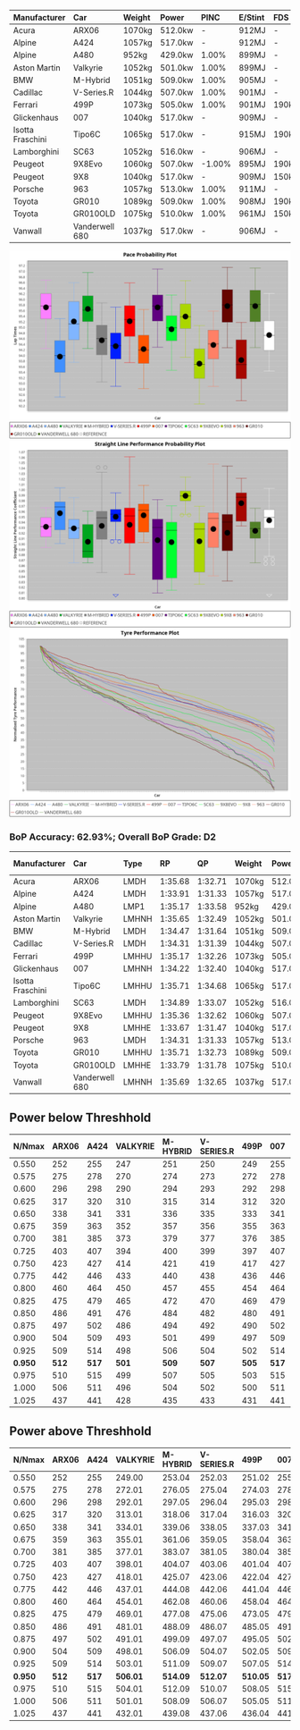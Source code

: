 | Manufacturer     | Car            | Weight | Power   | PINC    | E/Stint | FDS     |
|:-|:-|:-|:-|:-|:-|:-|
| Acura            | ARX06          | 1070kg | 512.0kw |    -    | 912MJ   |    -    |
| Alpine           | A424           | 1057kg | 517.0kw |    -    | 912MJ   |    -    |
| Alpine           | A480           | 952kg  | 429.0kw | 1.00%   | 899MJ   |    -    |
| Aston Martin     | Valkyrie       | 1052kg | 501.0kw | 1.00%   | 899MJ   |    -    |
| BMW              | M-Hybrid       | 1051kg | 509.0kw | 1.00%   | 905MJ   |    -    |
| Cadillac         | V-Series.R     | 1044kg | 507.0kw | 1.00%   | 901MJ   |    -    |
| Ferrari          | 499P           | 1073kg | 505.0kw | 1.00%   | 901MJ   | 190kph  |
| Glickenhaus      | 007            | 1040kg | 517.0kw |    -    | 909MJ   |    -    |
| Isotta Fraschini | Tipo6C         | 1065kg | 517.0kw |    -    | 915MJ   | 190kph  |
| Lamborghini      | SC63           | 1052kg | 516.0kw |    -    | 906MJ   |    -    |
| Peugeot          | 9X8Evo         | 1060kg | 507.0kw | -1.00%  | 895MJ   | 190kph  |
| Peugeot          | 9X8            | 1040kg | 517.0kw |    -    | 909MJ   | 150kph  |
| Porsche          | 963            | 1057kg | 513.0kw | 1.00%   | 911MJ   |    -    |
| Toyota           | GR010          | 1089kg | 509.0kw | 1.00%   | 908MJ   | 190kph  |
| Toyota           | GR010OLD       | 1075kg | 510.0kw | 1.00%   | 961MJ   | 150kph  |
| Vanwall          | Vanderwell 680 | 1037kg | 517.0kw |    -    | 906MJ   |    -    |

![PACECHART](./IMG/ACOMETHOD.png)
![STRAIGHTLINEPERFORMANCECHART](./IMG/ACOMETHOD_sp.png)
![TYREPERFORMANCECHART](./IMG/ACOMETHOD_tw.png)

### BoP Accuracy: 62.93%; Overall BoP Grade: D2
| Manufacturer     | Car            | Type  | RP      | QP      | Weight | Power¹  | Threshhold | PINC    | Power²   | E/Stint | AVG Vmax  | FDS     | RDLC | L/Stint | BOP-Grade | Model Accuracy | Model Points | Match% | SimDiff |
|:-|:-|:-|:-|:-|:-|:-|:-|:-|:-|:-|:-|:-|:-|:-|:-|:-|:-|:-|:-|
| Acura            | ARX06          | LMDH  | 1:35.68 | 1:32.71 | 1070kg | 512.0kw | 210.0kph   |    -    | 512.00kw |  912MJ  | 295.45kph |    -    | 1.00 | 40      | +E2       | 100.00%        | 996          | 53.99% | #       |
| Alpine           | A424           | LMDH  | 1:33.91 | 1:31.33 | 1057kg | 517.0kw | 210.0kph   |    -    | 517.00kw |  912MJ  | 302.00kph |    -    | 1.01 | 40      | -Ω1       | 97.47%         | 1810         | 48.89% | #       |
| Alpine           | A480           | LMP1  | 1:35.17 | 1:33.58 |  952kg | 429.0kw | 210.0kph   | 1.00%   | 433.30kw |  899MJ  | 293.99kph |    -    | 0.98 | 37      | +B1       | 92.36%         | 1643         | 86.80% | +0.48   |
| Aston Martin     | Valkyrie       | LMHNH | 1:35.65 | 1:32.49 | 1052kg | 501.0kw | 210.0kph   | 1.00%   | 506.00kw |  899MJ  | 291.19kph |    -    | 1.03 | 40      | +Ω1       | 100.00%        | 466          | 45.57% | #       |
| BMW              | M-Hybrid       | LMDH  | 1:34.47 | 1:31.64 | 1051kg | 509.0kw | 210.0kph   | 1.00%   | 514.10kw |  905MJ  | 297.50kph |    -    | 1.02 | 40      | -C1       | 100.00%        | 3339         | 79.70% | #       |
| Cadillac         | V-Series.R     | LMDH  | 1:34.31 | 1:31.39 | 1044kg | 507.0kw | 210.0kph   | 1.00%   | 512.10kw |  901MJ  | 298.40kph |    -    | 1.03 | 40      | -C2       | 99.00%         | 6039         | 71.27% | #       |
| Ferrari          | 499P           | LMHHU | 1:35.17 | 1:32.26 | 1073kg | 505.0kw | 210.0kph   | 1.00%   | 510.10kw |  901MJ  | 295.73kph | 190kph  | 1.03 | 40      | +B1       | 99.56%         | 7418         | 87.69% | #       |
| Glickenhaus      | 007            | LMHNH | 1:34.22 | 1:32.40 | 1040kg | 517.0kw | 210.0kph   |    -    | 517.00kw |  909MJ  | 300.87kph |    -    | 0.96 | 40      | -D1       | 93.90%         | 2170         | 68.13% | +2.19   |
| Isotta Fraschini | Tipo6C         | LMHHU | 1:35.71 | 1:34.68 | 1065kg | 517.0kw | 210.0kph   |    -    | 517.00kw |  915MJ  | 292.28kph | 190kph  | 1.06 | 40      | +Ω1       | 97.73%         | 129          | 30.11% | #       |
| Lamborghini      | SC63           | LMDH  | 1:34.89 | 1:33.07 | 1052kg | 516.0kw | 210.0kph   |    -    | 516.00kw |  906MJ  | 292.24kph |    -    | 1.05 | 40      | ~A1       | 100.00%        | 784          | 99.50% | #       |
| Peugeot          | 9X8Evo         | LMHHU | 1:35.36 | 1:32.62 | 1060kg | 507.0kw | 210.0kph   | -1.00%  | 501.90kw |  895MJ  | 304.79kph | 190kph  | 1.00 | 40      | +C2       | 100.00%        | 1889         | 74.92% | #       |
| Peugeot          | 9X8            | LMHHE | 1:33.67 | 1:31.47 | 1040kg | 517.0kw | 210.0kph   |    -    | 517.00kw |  909MJ  | 293.20kph | 150kph  | 1.04 | 40      | -Ω1       | 99.16%         | 4816         | 34.58% | +0.51   |
| Porsche          | 963            | LMDH  | 1:34.31 | 1:31.33 | 1057kg | 513.0kw | 210.0kph   | 1.00%   | 518.10kw |  911MJ  | 296.02kph |    -    | 1.02 | 40      | -D1       | 100.00%        | 14574        | 67.01% | #       |
| Toyota           | GR010          | LMHHU | 1:35.71 | 1:32.73 | 1089kg | 509.0kw | 210.0kph   | 1.00%   | 514.10kw |  908MJ  | 292.92kph | 190kph  | 1.02 | 40      | +E2       | 97.78%         | 5323         | 50.73% | #       |
| Toyota           | GR010OLD       | LMHHE | 1:33.79 | 1:31.78 | 1075kg | 510.0kw | 210.0kph   | 1.00%   | 515.10kw |  961MJ  | 302.22kph | 150kph  | 1.02 | 40      | -Ω1       | 94.52%         | 690          | 42.23% | +0.35   |
| Vanwall          | Vanderwell 680 | LMHNH | 1:35.69 | 1:32.65 | 1037kg | 517.0kw | 210.0kph   |    -    | 517.00kw |  906MJ  | 296.40kph |    -    | 1.01 | 40      | +D1       | 95.37%         | 639          | 65.78% | +0.84   |

## Power below Threshhold
| N/Nmax    | ARX06   | A424    | VALKYRIE | M-HYBRID | V-SERIES.R | 499P    | 007     | TIPO6C  | SC63    | 9X8EVO  | 9X8     | 963     | GR010   | GR010OLD | VANDERWELL 680 | ​     | RPM      | A480       |
|:-|:-|:-|:-|:-|:-|:-|:-|:-|:-|:-|:-|:-|:-|:-|:-|:-|:-|:-|
|  0.550    |  252    |  255    |  247     |  251     |  250       |  249    |  255    |  255    |  254    |  250    |  255    |  253    |  251    |  251     |  255           |  ​    |   --     |  0.00      |
|  0.575    |  275    |  278    |  270     |  274     |  273       |  272    |  278    |  278    |  277    |  273    |  278    |  276    |  274    |  274     |  278           |  ​    |   --     |  0.00      |
|  0.600    |  296    |  298    |  290     |  294     |  293       |  292    |  298    |  298    |  298    |  293    |  298    |  296    |  294    |  295     |  298           |  ​    |   --     |  0.00      |
|  0.625    |  317    |  320    |  310     |  315     |  314       |  312    |  320    |  320    |  319    |  314    |  320    |  317    |  315    |  316     |  320           |  ​    |   --     |  0.00      |
|  0.650    |  338    |  341    |  331     |  336     |  335       |  333    |  341    |  341    |  340    |  335    |  341    |  338    |  336    |  337     |  341           |  ​    |   --     |  0.00      |
|  0.675    |  359    |  363    |  352     |  357     |  356       |  355    |  363    |  363    |  362    |  356    |  363    |  360    |  357    |  358     |  363           |  ​    |   --     |  0.00      |
|  0.700    |  381    |  385    |  373     |  379     |  377       |  376    |  385    |  385    |  384    |  377    |  385    |  382    |  379    |  380     |  385           |  ​    |   --     |  0.00      |
|  0.725    |  403    |  407    |  394     |  400     |  399       |  397    |  407    |  407    |  406    |  399    |  407    |  403    |  400    |  401     |  407           |  ​    |   --     |  0.00      |
|  0.750    |  423    |  427    |  414     |  421     |  419       |  417    |  427    |  427    |  427    |  419    |  427    |  424    |  421    |  422     |  427           |  ​    |   --     |  0.00      |
|  0.775    |  442    |  446    |  433     |  440     |  438       |  436    |  446    |  446    |  446    |  438    |  446    |  443    |  440    |  441     |  446           |  ​    |  5000    |  253.06    |
|  0.800    |  460    |  464    |  450     |  457     |  455       |  454    |  464    |  464    |  463    |  455    |  464    |  461    |  457    |  458     |  464           |  ​    |  5500    |  299.07    |
|  0.825    |  475    |  479    |  465     |  472     |  470       |  469    |  479    |  479    |  478    |  470    |  479    |  476    |  472    |  473     |  479           |  ​    |  6000    |  334.08    |
|  0.850    |  486    |  491    |  476     |  484     |  482       |  480    |  491    |  491    |  490    |  482    |  491    |  487    |  484    |  485     |  491           |  ​    |  6500    |  377.09    |
|  0.875    |  497    |  502    |  486     |  494     |  492       |  490    |  502    |  502    |  501    |  492    |  502    |  498    |  494    |  495     |  502           |  ​    |  7000    |  421.10    |
|  0.900    |  504    |  509    |  493     |  501     |  499       |  497    |  509    |  509    |  508    |  499    |  509    |  505    |  501    |  502     |  509           |  ​    |  7500    |  432.10    |
|  0.925    |  509    |  514    |  498     |  506     |  504       |  502    |  514    |  514    |  513    |  504    |  514    |  510    |  506    |  507     |  514           |  ​    |  8000    |  428.10    |
| **0.950** | **512** | **517** | **501**  | **509**  | **507**    | **505** | **517** | **517** | **516** | **507** | **517** | **513** | **509** | **510**  | **517**        | **​** | **8500** | **431.10** |
|  0.975    |  510    |  515    |  499     |  507     |  505       |  503    |  515    |  515    |  514    |  505    |  515    |  511    |  507    |  508     |  515           |  ​    |  9000    |  216.05    |
|  1.000    |  506    |  511    |  496     |  504     |  502       |  500    |  511    |  511    |  510    |  502    |  511    |  507    |  504    |  505     |  511           |  ​    |   --     |  0.00      |
|  1.025    |  437    |  441    |  428     |  435     |  433       |  431    |  441    |  441    |  441    |  433    |  441    |  438    |  435    |  436     |  441           |  ​    |   --     |  0.00      |

## Power above Threshhold
| N/Nmax    | ARX06   | A424    | VALKYRIE   | M-HYBRID   | V-SERIES.R | 499P       | 007     | TIPO6C  | SC63    | 9X8EVO     | 9X8     | 963        | GR010      | GR010OLD   | VANDERWELL 680 | ​     | RPM      | A480       |
|:-|:-|:-|:-|:-|:-|:-|:-|:-|:-|:-|:-|:-|:-|:-|:-|:-|:-|:-|
|  0.550    |  252    |  255    |  249.00    |  253.04    |  252.03    |  251.02    |  255    |  255    |  254    |  247.46    |  255    |  255.06    |  253.04    |  254.05    |  255           |  ​    |   --     |  0.00      |
|  0.575    |  275    |  278    |  272.01    |  276.05    |  275.04    |  274.03    |  278    |  278    |  277    |  270.50    |  278    |  278.07    |  276.05    |  277.05    |  278           |  ​    |   --     |  0.00      |
|  0.600    |  296    |  298    |  292.01    |  297.05    |  296.04    |  295.03    |  298    |  298    |  298    |  290.54    |  298    |  299.08    |  297.05    |  297.06    |  298           |  ​    |   --     |  0.00      |
|  0.625    |  317    |  320    |  313.01    |  318.06    |  317.04    |  316.03    |  320    |  320    |  319    |  310.58    |  320    |  321.08    |  318.06    |  319.06    |  320           |  ​    |   --     |  0.00      |
|  0.650    |  338    |  341    |  334.01    |  339.06    |  338.05    |  337.03    |  341    |  341    |  340    |  331.61    |  341    |  342.09    |  339.06    |  340.07    |  341           |  ​    |   --     |  0.00      |
|  0.675    |  359    |  363    |  355.01    |  361.06    |  359.05    |  358.04    |  363    |  363    |  362    |  352.65    |  363    |  364.09    |  361.06    |  362.07    |  363           |  ​    |   --     |  0.00      |
|  0.700    |  381    |  385    |  377.01    |  383.07    |  381.05    |  380.04    |  385    |  385    |  384    |  373.69    |  385    |  386.10    |  383.07    |  383.07    |  385           |  ​    |   --     |  0.00      |
|  0.725    |  403    |  407    |  398.01    |  404.07    |  403.06    |  401.04    |  407    |  407    |  406    |  394.73    |  407    |  407.10    |  404.07    |  405.08    |  407           |  ​    |   --     |  0.00      |
|  0.750    |  423    |  427    |  418.01    |  425.07    |  423.06    |  422.04    |  427    |  427    |  427    |  414.77    |  427    |  428.11    |  425.07    |  426.08    |  427           |  ​    |   --     |  0.00      |
|  0.775    |  442    |  446    |  437.01    |  444.08    |  442.06    |  441.04    |  446    |  446    |  446    |  433.80    |  446    |  447.11    |  444.08    |  445.09    |  446           |  ​    |  5000    |  253.06    |
|  0.800    |  460    |  464    |  454.01    |  462.08    |  460.06    |  458.04    |  464    |  464    |  463    |  450.84    |  464    |  465.12    |  462.08    |  463.09    |  464           |  ​    |  5500    |  299.07    |
|  0.825    |  475    |  479    |  469.01    |  477.08    |  475.06    |  473.05    |  479    |  479    |  478    |  465.86    |  479    |  480.12    |  477.08    |  478.09    |  479           |  ​    |  6000    |  334.08    |
|  0.850    |  486    |  491    |  481.01    |  488.09    |  486.07    |  485.05    |  491    |  491    |  490    |  476.88    |  491    |  492.12    |  488.09    |  489.09    |  491           |  ​    |  6500    |  377.09    |
|  0.875    |  497    |  502    |  491.01    |  499.09    |  497.07    |  495.05    |  502    |  502    |  501    |  486.90    |  502    |  503.13    |  499.09    |  500.10    |  502           |  ​    |  7000    |  421.10    |
|  0.900    |  504    |  509    |  498.01    |  506.09    |  504.07    |  502.05    |  509    |  509    |  508    |  493.92    |  509    |  510.13    |  506.09    |  507.10    |  509           |  ​    |  7500    |  432.10    |
|  0.925    |  509    |  514    |  503.01    |  511.09    |  509.07    |  507.05    |  514    |  514    |  513    |  498.92    |  514    |  515.13    |  511.09    |  512.10    |  514           |  ​    |  8000    |  428.10    |
| **0.950** | **512** | **517** | **506.01** | **514.09** | **512.07** | **510.05** | **517** | **517** | **516** | **501.93** | **517** | **518.13** | **514.09** | **515.10** | **517**        | **​** | **8500** | **431.10** |
|  0.975    |  510    |  515    |  504.01    |  512.09    |  510.07    |  508.05    |  515    |  515    |  514    |  499.93    |  515    |  516.13    |  512.09    |  513.10    |  515           |  ​    |  9000    |  216.05    |
|  1.000    |  506    |  511    |  501.01    |  508.09    |  506.07    |  505.05    |  511    |  511    |  510    |  496.92    |  511    |  512.13    |  508.09    |  509.10    |  511           |  ​    |   --     |  0.00      |
|  1.025    |  437    |  441    |  432.01    |  439.08    |  437.06    |  436.04    |  441    |  441    |  441    |  428.79    |  441    |  442.11    |  439.08    |  440.09    |  441           |  ​    |   --     |  0.00      |

